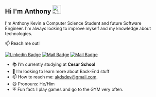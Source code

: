 ## Hi I'm Anthony <img src="https://user-images.githubusercontent.com/1303154/88677602-1635ba80-d120-11ea-84d8-d263ba5fc3c0.gif" width="28px" height="28px" alt="hi">

I'm Anthony Kevin a Computer Science Student and future Software Engineer. I'm always looking to improve myself and my knowledge about technologies.

:mailbox: Reach me out!

[![Linkedin Badge](https://img.shields.io/badge/-Anthony-0e76a8?style=flat&labelColor=0e76a8&logo=linkedin&logoColor=white)](https://www.linkedin.com/in/anthonykdelgado) [![Mail Badge](https://img.shields.io/badge/-@anthonykevii-e84393?style=flat&labelColor=e84393&logo=instagram&logoColor=white)](https://instagram.com/anthonykevii) [![Mail Badge](https://img.shields.io/badge/-akdsdev-c0392b?style=flat&labelColor=c0392b&logo=gmail&logoColor=white)](mailto:akdsdev@gmail.com)

- 📚 I’m currently studying at **Cesar School**
- 🤔 I’m looking to learn more about Back-End stuff
- 📫 How to reach me: akdsdev@gmail.com.
- 😄 Pronouns: He/Him
- ☔ Fun fact: I play games and go to the GYM very often.